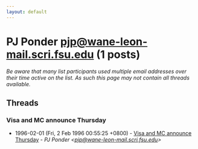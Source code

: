 ```yaml
---
layout: default
---
```


# PJ Ponder <pjp@wane-leon-mail.scri.fsu.edu> (1 posts)

_Be aware that many list participants used multiple email addresses over their time active on the list. As such this page may not contain all threads available._

## Threads

### Visa and MC announce Thursday
+ 1996-02-01 (Fri, 2 Feb 1996 00:55:25 +0800) - [Visa and MC announce Thursday](/archive/1996/02/9538ac374fa18e07c9694e62183225c7e90741a36b051d978542a653a3c452f9) - _PJ Ponder \<pjp@wane-leon-mail.scri.fsu.edu\>_

